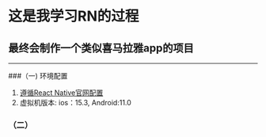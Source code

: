 # 这是我学习RN的过程
## 最终会制作一个类似喜马拉雅app的项目
---
###（一) 环境配置 
1. [遵循React Native官网配置](https://www.react-native.cn/docs/environment-setup)
2. 虚拟机版本: ios：15.3, Android:11.0
### （二）
